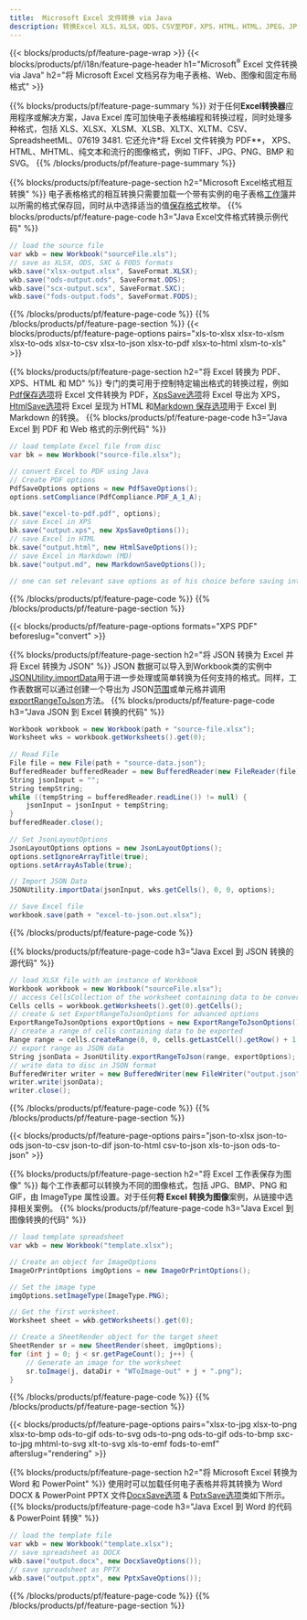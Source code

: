 ```yaml
---
title:  Microsoft Excel 文件转换 via Java
description: 转换Excel XLS，XLSX，ODS，CSV至PDF，XPS，HTML，HTML，JPEG，JPEG，HTML和许多其他形式的码数为076193131313131313。
---
```

{{< blocks/products/pf/feature-page-wrap >}}
{{< blocks/products/pf/i18n/feature-page-header h1="Microsoft<sup>&reg;</sup> Excel 文件转换 via Java" h2="将 Microsoft Excel 文档另存为电子表格、Web、图像和固定布局格式" >}}

{{% blocks/products/pf/feature-page-summary %}}
对于任何**Excel转换器**应用程序或解决方案，Java Excel 库可加快电子表格编程和转换过程，同时处理多种格式，包括 XLS、XLSX、XLSM、XLSB、XLTX、XLTM、CSV、SpreadsheetML、07619 3481. 它还允许*将 Excel 文件转换为 PDF**， XPS、HTML、MHTML、纯文本和流行的图像格式，例如 TIFF、JPG、PNG、BMP 和 SVG。
{{% /blocks/products/pf/feature-page-summary %}}

{{% blocks/products/pf/feature-page-section h2="Microsoft Excel格式相互转换" %}}
电子表格格式的相互转换只需要加载一个带有实例的电子表格[工作簿](https://reference.aspose.com/cells/java/com.aspose.cells/Workbook)并以所需的格式保存回，同时从中选择适当的值[保存格式](https://reference.aspose.com/cells/java/com.aspose.cells/SaveFormat)枚举。
{{% blocks/products/pf/feature-page-code h3="Java Excel文件格式转换示例代码" %}}

```cs
// load the source file
var wkb = new Workbook("sourceFile.xls");
// save as XLSX, ODS, SXC & FODS formats
wkb.save("xlsx-output.xlsx", SaveFormat.XLSX);
wkb.save("ods-output.ods", SaveFormat.ODS);
wkb.save("scx-output.scx", SaveFormat.SXC);
wkb.save("fods-output.fods", SaveFormat.FODS);
```
{{% /blocks/products/pf/feature-page-code %}}
{{% /blocks/products/pf/feature-page-section %}}
{{< blocks/products/pf/feature-page-options pairs="xls-to-xlsx xlsx-to-xlsm xlsx-to-ods xlsx-to-csv xlsx-to-json xlsx-to-pdf xlsx-to-html xlsm-to-xls" >}}


{{% blocks/products/pf/feature-page-section h2="将 Excel 转换为 PDF、XPS、HTML 和 MD" %}}
专门的类可用于控制特定输出格式的转换过程，例如[Pdf保存选项](https://reference.aspose.com/cells/java/com.aspose.cells/PdfSaveOptions)将 Excel 文件转换为 PDF，[XpsSave选项](https://reference.aspose.com/cells/java/com.aspose.cells/XpsSaveOptions)将 Excel 导出为 XPS，[HtmlSave选项](https://reference.aspose.com/cells/java/com.aspose.cells/HtmlSaveOptions)将 Excel 呈现为 HTML 和[Markdown 保存选项](https://reference.aspose.com/cells/java/com.aspose.cells/MarkdownSaveOptions)用于 Excel 到 Markdown 的转换。
{{% blocks/products/pf/feature-page-code h3="Java Excel 到 PDF 和 Web 格式的示例代码" %}}

```cs
// load template Excel file from disc
var bk = new Workbook("source-file.xlsx");

// convert Excel to PDF using Java
// Create PDF options
PdfSaveOptions options = new PdfSaveOptions();
options.setCompliance(PdfCompliance.PDF_A_1_A);

bk.save("excel-to-pdf.pdf", options);
// save Excel in XPS
bk.save("output.xps", new XpsSaveOptions());
// save Excel in HTML
bk.save("output.html", new HtmlSaveOptions());
// save Excel in Markdown (MD)
bk.save("output.md", new MarkdownSaveOptions());

// one can set relevant save options as of his choice before saving into relevant format
```
{{% /blocks/products/pf/feature-page-code %}}
{{% /blocks/products/pf/feature-page-section %}}

{{< blocks/products/pf/feature-page-options formats="XPS PDF" beforeslug="convert" >}}

{{% blocks/products/pf/feature-page-section h2="将 JSON 转换为 Excel 并将 Excel 转换为 JSON" %}}
 JSON 数据可以导入到Workbook类的实例中[JSONUtility.importData](https://reference.aspose.com/cells/java/com.aspose.cells/jsonutility#importData)用于进一步处理或简单转换为任何支持的格式。同样，工作表数据可以通过创建一个导出为 JSON[范围](https://reference.aspose.com/cells/java/com.aspose.cells/range)或单元格并调用[exportRangeToJson](https://reference.aspose.com/cells/java/com.aspose.cells/jsonutility)方法。
{{% blocks/products/pf/feature-page-code h3="Java JSON 到 Excel 转换的代码" %}}
```cs
Workbook workbook = new Workbook(path + "source-file.xlsx");
Worksheet wks = workbook.getWorksheets().get(0);
		
// Read File
File file = new File(path + "source-data.json");
BufferedReader bufferedReader = new BufferedReader(new FileReader(file));
String jsonInput = "";
String tempString;
while ((tempString = bufferedReader.readLine()) != null) {
	jsonInput = jsonInput + tempString; 
}
bufferedReader.close();
							
// Set JsonLayoutOptions
JsonLayoutOptions options = new JsonLayoutOptions();
options.setIgnoreArrayTitle(true);
options.setArrayAsTable(true);

// Import JSON Data
JSONUtility.importData(jsonInput, wks.getCells(), 0, 0, options);

// Save Excel file
workbook.save(path + "excel-to-json.out.xlsx");
```
{{% /blocks/products/pf/feature-page-code %}}

{{% blocks/products/pf/feature-page-code h3="Java Excel 到 JSON 转换的源代码" %}}
```cs
// load XLSX file with an instance of Workbook
Workbook workbook = new Workbook("sourceFile.xlsx");
// access CellsCollection of the worksheet containing data to be converted
Cells cells = workbook.getWorksheets().get(0).getCells();
// create & set ExportRangeToJsonOptions for advanced options
ExportRangeToJsonOptions exportOptions = new ExportRangeToJsonOptions();
// create a range of cells containing data to be exported
Range range = cells.createRange(0, 0, cells.getLastCell().getRow() + 1, cells.getLastCell().getColumn() + 1);
// export range as JSON data
String jsonData = JsonUtility.exportRangeToJson(range, exportOptions);
// write data to disc in JSON format
BufferedWriter writer = new BufferedWriter(new FileWriter("output.json"));
writer.write(jsonData);
writer.close();    
```
{{% /blocks/products/pf/feature-page-code %}}
{{% /blocks/products/pf/feature-page-section %}}

{{< blocks/products/pf/feature-page-options pairs="json-to-xlsx json-to-ods json-to-csv json-to-dif json-to-html csv-to-json xls-to-json ods-to-json" >}}

{{% blocks/products/pf/feature-page-section h2="将 Excel 工作表保存为图像" %}}
每个工作表都可以转换为不同的图像格式，包括 JPG、BMP、PNG 和 GIF，由 ImageType 属性设置。对于任何**将 Excel 转换为图像**案例，从链接中选择相关案例。
{{% blocks/products/pf/feature-page-code h3="Java Excel 到图像转换的代码" %}}
```cs
// load template spreadsheet
var wkb = new Workbook("template.xlsx");

// Create an object for ImageOptions
ImageOrPrintOptions imgOptions = new ImageOrPrintOptions();

// Set the image type
imgOptions.setImageType(ImageType.PNG);

// Get the first worksheet.
Worksheet sheet = wkb.getWorksheets().get(0);

// Create a SheetRender object for the target sheet
SheetRender sr = new SheetRender(sheet, imgOptions);
for (int j = 0; j < sr.getPageCount(); j++) {
	// Generate an image for the worksheet
	sr.toImage(j, dataDir + "WToImage-out" + j + ".png");
}
```
{{% /blocks/products/pf/feature-page-code %}}
{{% /blocks/products/pf/feature-page-section %}}

{{< blocks/products/pf/feature-page-options pairs="xlsx-to-jpg xlsx-to-png xlsx-to-bmp ods-to-gif ods-to-svg ods-to-png ods-to-gif ods-to-bmp sxc-to-jpg mhtml-to-svg xlt-to-svg xls-to-emf fods-to-emf" afterslug="rendering" >}}

{{% blocks/products/pf/feature-page-section h2="将 Microsoft Excel 转换为 Word 和 PowerPoint" %}}
使用时可以加载任何电子表格并将其转换为 Word DOCX & PowerPoint PPTX 文件[DocxSave选项](https://reference.aspose.com/cells/java/com.aspose.cells/DocxSaveOptions) & [PptxSave选项](https://reference.aspose.com/cells/java/com.aspose.cells/PptxSaveOptions)类如下所示。
{{% blocks/products/pf/feature-page-code h3="Java Excel 到 Word 的代码 & PowerPoint 转换" %}}
```cs
// load the template file
var wkb = new Workbook("template.xlsx");
// save spreadsheet as DOCX
wkb.save("output.docx", new DocxSaveOptions());
// save spreadsheet as PPTX
wkb.save("output.pptx", new PptxSaveOptions());
```
{{% /blocks/products/pf/feature-page-code %}}
{{% /blocks/products/pf/feature-page-section %}}
